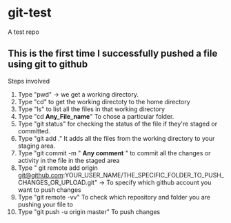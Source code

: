 # git-test
A test repo 

## This is the first time I successfully pushed a file using git to github

Steps involved

1. Type "pwd" -> we get a working directory.
2. Type "cd" to get the working directoty to the home directory
3. Type "ls" to list all the files in that working directory 
4. Type "cd **Any_File_name**" To chose a  particular folder.
5. Type "git status" for checking the status of the file if they're staged or committed. 
6. Type "git add ."  It adds all the files from the working directory to your staging area.
7. Type "git commit -m " **Any comment** " to commit all the changes or activity in the file in the staged area
8. Type " git remote add origin git@github.com:YOUR_USER_NAME/THE_SPECIFIC_FOLDER_TO_PUSH_CHANGES_OR_UPLOAD.git" 
    -> To specify which github account you want to push changes
9. Type "git remote -vv" To check which repository and folder you are pushing your file to
10. Type "git push -u origin master" To push changes 


